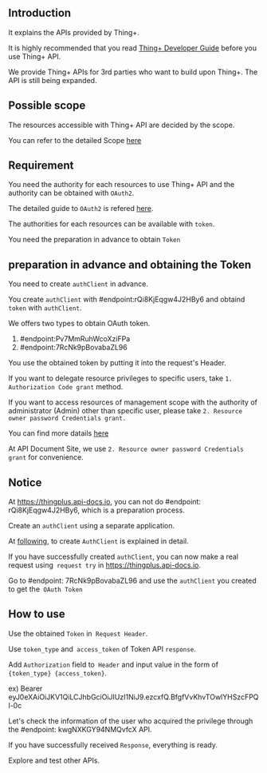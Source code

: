 ## Introduction
It explains the APIs provided by Thing+.

It is highly recommended that you read [Thing+ Developer Guide](https://github.com/daliworks/thingplus-guide) before you use Thing+ API. 

We provide Thing+ APIs for 3rd parties who want to build upon Thing+. The API is still being expanded.


## Possible scope
The resources accessible with Thing+ API are decided by the scope. 

You can refer to the detailed Scope [here](./OAuth2.md#Scopes)

## Requirement 
You need the authority for each resources to use Thing+ API and the authority can be obtained with `OAuth2`.

The detailed guide to `OAuth2` is refered [here](https://github.com/daliworks/thingplus-guide/blob/master/doc/OAuth2Guide_en.md).

The authorities for each resources can be available with `token`.

You need the preparation in advance to obtain `Token`

## preparation in advance and obtaining the Token

You need to create `authClient` in advance.

You create `authClient` with #endpoint:rQi8KjEqgw4J2HBy6 and obtaind `token` with `authClient`.

We offers two types to obtain OAuth token.

1. #endpoint:Pv7MmRuhWcoXziFPa
2. #endpoint:7RcNk9pBovabaZL96

You use the obtained token by putting it into the request's Header.

If you want to delegate resource privileges to specific users, take `1. Authorization Code grant` method.

If you want to access resources of management scope with the authority of administrator (Admin) other than specific user, please take `2. Resource owner password Credentials grant.`

You can find more datails [here](
https://github.com/daliworks/thingplus-guide/blob/master/doc/README_en.md#22-for-utilizing-oauthapp)

At API Document Site, we use `2. Resource owner password Credentials grant` for convenience.



## Notice
At <https://thingplus.api-docs.io>, you can not do #endpoint: rQi8KjEqgw4J2HBy6, which is a preparation process.

Create an `authClient` using a separate application.

At [following](http://support.thingplus.net/en/rest-api/getting-started.html#id-step1), to create `AuthClient` is explained in detail.

If you have successfully created `authClient`, you can now make a real request using` request try` in <https://thingplus.api-docs.io>.

Go to #endpoint: 7RcNk9pBovabaZL96 and use the `authClient` you created to get the` OAuth Token`

## How to use


Use the obtained `Token` in` Request Header`.

Use `token_type` and` access_token` of Token API `response`.

Add `Authorization` field to` Header` and input value in the form of `{token_type} {access_token}`.

ex) Bearer eyJ0eXAiOiJKV1QiLCJhbGciOiJIUzI1NiJ9.ezcxfQ.BfgfVvKhvTOwlYHSzcFPQl-0c

Let's check the information of the user who acquired the privilege through the #endpoint: kwgNXKGY94NMQvfcX API.

If you have successfully received `Response`, everything is ready.

Explore and test other APIs.
